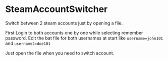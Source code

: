 # SteamAccountSwitcher
Switch between 2 steam accounts just by opening a file.

First Login to both accounts one by one while selecting remember password.
Edit the bat file for both usernames at start like
``username=john101``
and
``username2=doe101``


Just open the file when you need to switch account.
